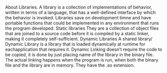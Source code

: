 About Libraries.
A library is a collection of implementations of behavior, written in terms of a language, that has a well-defined interface by which the behavior is invoked.
Libraries save on development timne and have portable functions that could be implemented in any environment that runs the program developed. 
Static libraries
They are a collection of object files that are joined to a source code before it is compiled by a static linker, making it completely self-sufficient. 
Dynamic Libraries
A shared library/ Dynamic Library is a library that is loaded dynamically at runtime for eachapplication that requires it. Dynamic Linking doesn’t require the code to be copied, it is done by just placing name of the library in the binary file. The actual linking happens when the program is run, when both the binary file and the library are in memory. They have the .so extension. 
